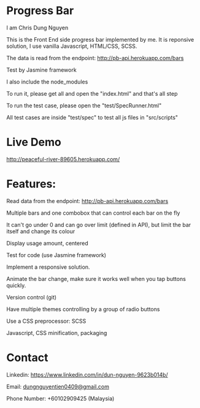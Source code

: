 # Progress Bar
I am Chris Dung Nguyen

This is the Front End side progress bar implemented by me.
It is reponsive solution, I use vanilla Javascript, HTML/CSS, SCSS.

The data is read from the endpoint: http://pb-api.herokuapp.com/bars

Test by Jasmine framework

I also include the node_modules

To run it, please get all and open the "index.html"
and that's all step

To run the test case, please open the "test/SpecRunner.html"

All test cases are inside "test/spec" to test all js files in "src/scripts"
# Live Demo
http://peaceful-river-89605.herokuapp.com/
# Features:
Read data from the endpoint: http://pb-api.herokuapp.com/bars

Multiple bars and one combobox that can control each bar on the fly

It can't go under 0 and can go over limit (defined in API), but limit the bar itself and change its colour

Display usage amount, centered

Test for code (use Jasmine framework)

Implement a responsive solution.

Animate the bar change, make sure it works well when you tap buttons quickly.

Version control (git)

Have multiple themes controlling by a group of radio buttons

Use a CSS preprocessor: SCSS

Javascript, CSS minification, packaging

# Contact
Linkedin: https://www.linkedin.com/in/dun-nguyen-9623b014b/

Email: dungnguyentien0409@gmail.com

Phone Number: +60102909425 (Malaysia)
